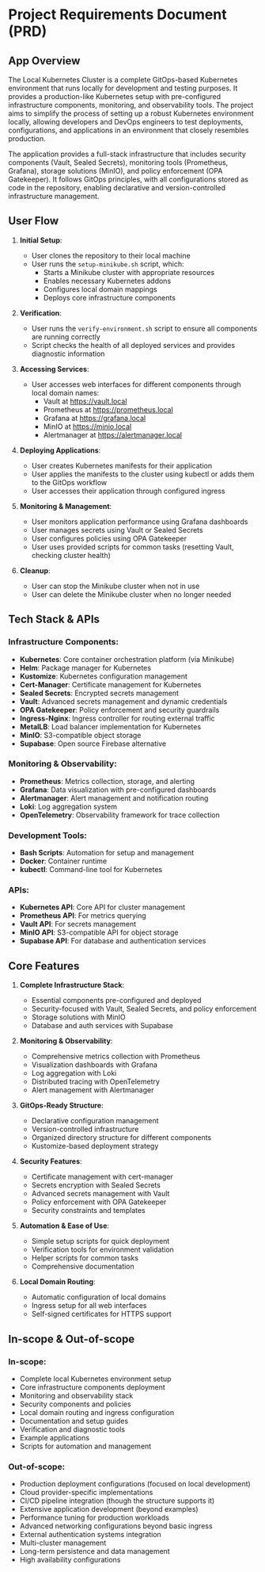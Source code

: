 # Project Requirements Document (PRD)

## App Overview
The Local Kubernetes Cluster is a complete GitOps-based Kubernetes environment that runs locally for development and testing purposes. It provides a production-like Kubernetes setup with pre-configured infrastructure components, monitoring, and observability tools. The project aims to simplify the process of setting up a robust Kubernetes environment locally, allowing developers and DevOps engineers to test deployments, configurations, and applications in an environment that closely resembles production.

The application provides a full-stack infrastructure that includes security components (Vault, Sealed Secrets), monitoring tools (Prometheus, Grafana), storage solutions (MinIO), and policy enforcement (OPA Gatekeeper). It follows GitOps principles, with all configurations stored as code in the repository, enabling declarative and version-controlled infrastructure management.

## User Flow

1. **Initial Setup**:
   - User clones the repository to their local machine
   - User runs the `setup-minikube.sh` script, which:
     - Starts a Minikube cluster with appropriate resources
     - Enables necessary Kubernetes addons
     - Configures local domain mappings
     - Deploys core infrastructure components

2. **Verification**:
   - User runs the `verify-environment.sh` script to ensure all components are running correctly
   - Script checks the health of all deployed services and provides diagnostic information

3. **Accessing Services**:
   - User accesses web interfaces for different components through local domain names:
     - Vault at https://vault.local
     - Prometheus at https://prometheus.local 
     - Grafana at https://grafana.local
     - MinIO at https://minio.local
     - Alertmanager at https://alertmanager.local

4. **Deploying Applications**:
   - User creates Kubernetes manifests for their application
   - User applies the manifests to the cluster using kubectl or adds them to the GitOps workflow
   - User accesses their application through configured ingress

5. **Monitoring & Management**:
   - User monitors application performance using Grafana dashboards
   - User manages secrets using Vault or Sealed Secrets
   - User configures policies using OPA Gatekeeper
   - User uses provided scripts for common tasks (resetting Vault, checking cluster health)

6. **Cleanup**:
   - User can stop the Minikube cluster when not in use
   - User can delete the Minikube cluster when no longer needed

## Tech Stack & APIs

### Infrastructure Components:
- **Kubernetes**: Core container orchestration platform (via Minikube)
- **Helm**: Package manager for Kubernetes
- **Kustomize**: Kubernetes configuration management
- **Cert-Manager**: Certificate management for Kubernetes
- **Sealed Secrets**: Encrypted secrets management
- **Vault**: Advanced secrets management and dynamic credentials
- **OPA Gatekeeper**: Policy enforcement and security guardrails
- **Ingress-Nginx**: Ingress controller for routing external traffic
- **MetalLB**: Load balancer implementation for Kubernetes
- **MinIO**: S3-compatible object storage
- **Supabase**: Open source Firebase alternative

### Monitoring & Observability:
- **Prometheus**: Metrics collection, storage, and alerting
- **Grafana**: Data visualization with pre-configured dashboards
- **Alertmanager**: Alert management and notification routing
- **Loki**: Log aggregation system
- **OpenTelemetry**: Observability framework for trace collection

### Development Tools:
- **Bash Scripts**: Automation for setup and management
- **Docker**: Container runtime
- **kubectl**: Command-line tool for Kubernetes

### APIs:
- **Kubernetes API**: Core API for cluster management
- **Prometheus API**: For metrics querying
- **Vault API**: For secrets management
- **MinIO API**: S3-compatible API for object storage
- **Supabase API**: For database and authentication services

## Core Features

1. **Complete Infrastructure Stack**:
   - Essential components pre-configured and deployed
   - Security-focused with Vault, Sealed Secrets, and policy enforcement
   - Storage solutions with MinIO
   - Database and auth services with Supabase

2. **Monitoring & Observability**:
   - Comprehensive metrics collection with Prometheus
   - Visualization dashboards with Grafana
   - Log aggregation with Loki
   - Distributed tracing with OpenTelemetry
   - Alert management with Alertmanager

3. **GitOps-Ready Structure**:
   - Declarative configuration management
   - Version-controlled infrastructure
   - Organized directory structure for different components
   - Kustomize-based deployment strategy

4. **Security Features**:
   - Certificate management with cert-manager
   - Secrets encryption with Sealed Secrets
   - Advanced secrets management with Vault
   - Policy enforcement with OPA Gatekeeper
   - Security constraints and templates

5. **Automation & Ease of Use**:
   - Simple setup scripts for quick deployment
   - Verification tools for environment validation
   - Helper scripts for common tasks
   - Comprehensive documentation

6. **Local Domain Routing**:
   - Automatic configuration of local domains
   - Ingress setup for all web interfaces
   - Self-signed certificates for HTTPS support

## In-scope & Out-of-scope

### In-scope:
- Complete local Kubernetes environment setup
- Core infrastructure components deployment
- Monitoring and observability stack
- Security components and policies
- Local domain routing and ingress configuration
- Documentation and setup guides
- Verification and diagnostic tools
- Example applications
- Scripts for automation and management

### Out-of-scope:
- Production deployment configurations (focused on local development)
- Cloud provider-specific implementations
- CI/CD pipeline integration (though the structure supports it)
- Extensive application development (beyond examples)
- Performance tuning for production workloads
- Advanced networking configurations beyond basic ingress
- External authentication systems integration
- Multi-cluster management
- Long-term persistence and data management
- High availability configurations 